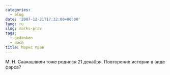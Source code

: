 ```yaml
---
categories:
  - blog
date: '2007-12-21T17:32:00+00:00'
lang: ru
slug: marks-prav
tags:
  - gedanken
  - doch
title: Маркс прав
---
```




М. Н. Саакашвили тоже родился 21 декабря. Повторение истории в виде фарса?